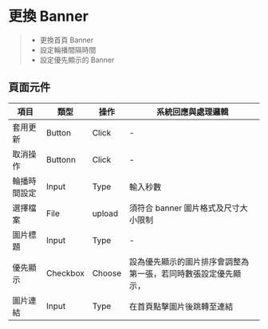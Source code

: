 # 更換 Banner
> - 更換首頁 Banner
> - 設定輪播間隔時間
> - 設定優先顯示的 Banner



## 頁面元件

| 項目 | 類型 | 操作 | 系統回應與處理邏輯 |
| --- | --- | --- | --- |
| 套用更新 | Button | Click | - |
| 取消操作 | Buttonn | Click | - |
| 輪播時間設定 | Input | Type | 輸入秒數 |
| 選擇檔案 | File | upload | 須符合 banner 圖片格式及尺寸大小限制 |
| 圖片標題 | Input | Type | - |
| 優先顯示 | Checkbox | Choose | 設為優先顯示的圖片排序會調整為第一張，若同時數張設定優先顯示， |
| 圖片連結 | Input | Type | 在首頁點擊圖片後跳轉至連結 |




